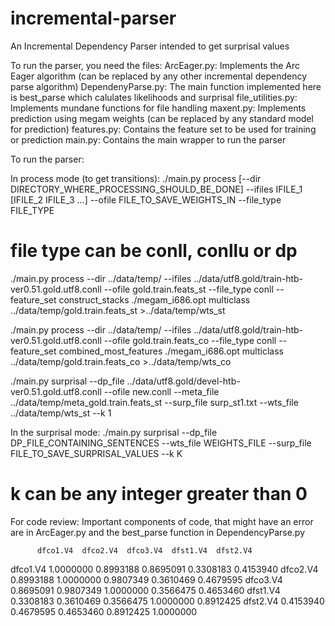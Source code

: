 # incremental-parser
An Incremental Dependency Parser intended to get surprisal values

To run the parser, you need the files:
	ArcEager.py:		Implements the Arc Eager algorithm (can be replaced by any other incremental dependency parse algorithm)
	DependenyParse.py: 	The main function implemented here is best_parse which calulates likelihoods and surprisal
	file_utilities.py:	Implements mundane functions for file  handling
	maxent.py:		Implements prediction using megam weights (can be replaced by any standard model for prediction)
	features.py:		Contains the feature set to be used for training or prediction
	main.py:		Contains the main wrapper to run the parser



To run the parser:

In process mode (to get transitions):
	./main.py process [--dir DIRECTORY_WHERE_PROCESSING_SHOULD_BE_DONE] --ifiles IFILE_1 [IFILE_2 IFILE_3 ...] --ofile FILE_TO_SAVE_WEIGHTS_IN --file_type FILE_TYPE
# file type can be conll, conllu or dp

./main.py process --dir ../data/temp/ --ifiles ../data/utf8.gold/train-htb-ver0.51.gold.utf8.conll --ofile gold.train.feats_st --file_type conll --feature_set construct_stacks
./megam_i686.opt multiclass ../data/temp/gold.train.feats_st >../data/temp/wts_st

./main.py process --dir ../data/temp/ --ifiles ../data/utf8.gold/train-htb-ver0.51.gold.utf8.conll --ofile gold.train.feats_co --file_type conll --feature_set combined_most_features
./megam_i686.opt multiclass ../data/temp/gold.train.feats_co >../data/temp/wts_co

./main.py surprisal --dp_file ../data/utf8.gold/devel-htb-ver0.51.gold.utf8.conll --ofile new.conll --meta_file ../data/temp/meta_gold.train.feats_st --surp_file surp_st1.txt --wts_file ../data/temp/wts_st --k 1

In the surprisal mode:
	./main.py surprisal --dp_file DP_FILE_CONTAINING_SENTENCES --wts_file WEIGHTS_FILE --surp_file FILE_TO_SAVE_SURPRISAL_VALUES --k K
# k can be any integer greater than 0


For code review:
Important components of code, that might have an error are in ArcEager.py and the best_parse function in DependencyParse.py


          dfco1.V4  dfco2.V4  dfco3.V4  dfst1.V4  dfst2.V4
dfco1.V4 1.0000000 0.8993188 0.8695091 0.3308183 0.4153940
dfco2.V4 0.8993188 1.0000000 0.9807349 0.3610469 0.4679595
dfco3.V4 0.8695091 0.9807349 1.0000000 0.3566475 0.4653460
dfst1.V4 0.3308183 0.3610469 0.3566475 1.0000000 0.8912425
dfst2.V4 0.4153940 0.4679595 0.4653460 0.8912425 1.0000000


